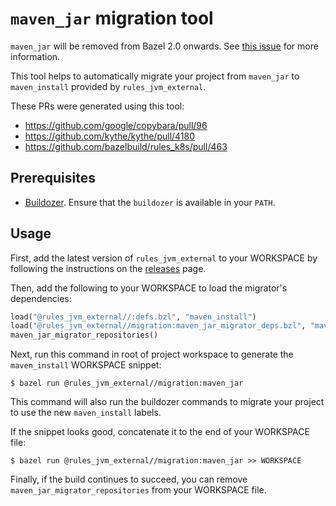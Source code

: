 # `maven_jar` migration tool

`maven_jar` will be removed from Bazel 2.0 onwards. See [this issue](https://github.com/bazelbuild/bazel/issues/6799) for more information.

This tool helps to automatically migrate your project from `maven_jar` to `maven_install` provided by `rules_jvm_external`.

These PRs were generated using this tool:

* https://github.com/google/copybara/pull/96
* https://github.com/kythe/kythe/pull/4180
* https://github.com/bazelbuild/rules_k8s/pull/463

## Prerequisites

* [Buildozer](https://github.com/bazelbuild/buildtools/releases). Ensure that the `buildozer` is available in your `PATH`.

## Usage

First, add the latest version of `rules_jvm_external` to your WORKSPACE by
following the instructions on the
[releases](https://github.com/bazelbuild/rules_jvm_external/releases) page.

Then, add the following to your WORKSPACE to load the migrator's
dependencies:

```python
load("@rules_jvm_external//:defs.bzl", "maven_install")
load("@rules_jvm_external//migration:maven_jar_migrator_deps.bzl", "maven_jar_migrator_repositories")
maven_jar_migrator_repositories()
```

Next, run this command in root of project workspace to generate the
`maven_install` WORKSPACE snippet:

```
$ bazel run @rules_jvm_external//migration:maven_jar
```

This command will also run the buildozer commands to migrate your project to
use the new `maven_install` labels.

If the snippet looks good, concatenate it to the end of your WORKSPACE file:

```
$ bazel run @rules_jvm_external//migration:maven_jar >> WORKSPACE
```

Finally, if the build continues to succeed, you can remove
`maven_jar_migrator_repositories` from your WORKSPACE file.